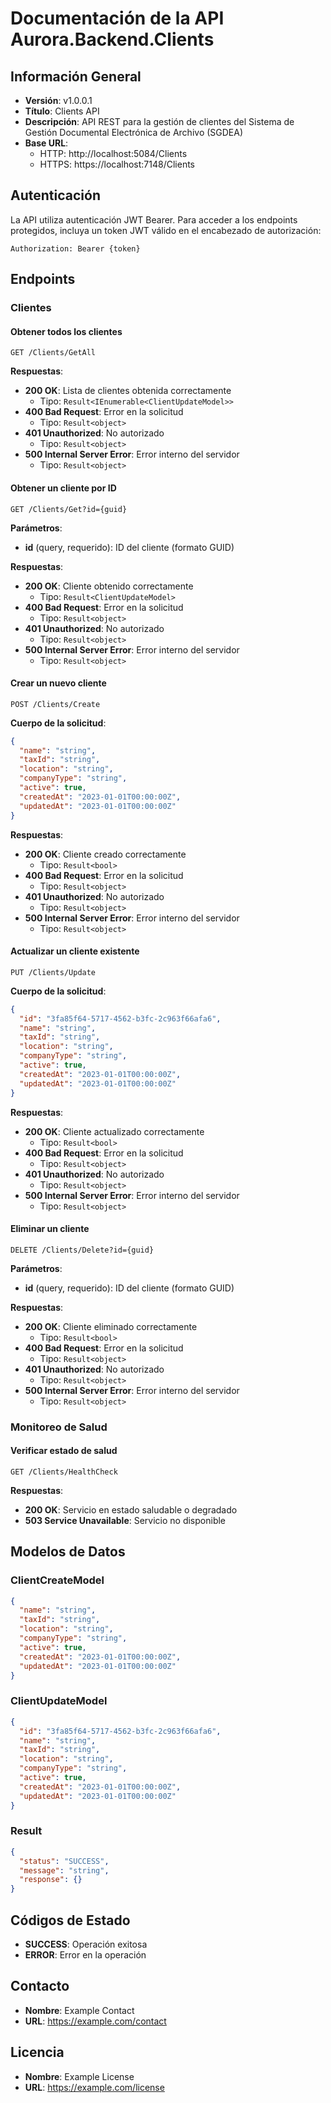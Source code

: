 # Documentación de la API Aurora.Backend.Clients

## Información General
- **Versión**: v1.0.0.1
- **Título**: Clients API
- **Descripción**: API REST para la gestión de clientes del Sistema de Gestión Documental Electrónica de Archivo (SGDEA)
- **Base URL**: 
  - HTTP: http://localhost:5084/Clients
  - HTTPS: https://localhost:7148/Clients

## Autenticación
La API utiliza autenticación JWT Bearer. Para acceder a los endpoints protegidos, incluya un token JWT válido en el encabezado de autorización:

```
Authorization: Bearer {token}
```

## Endpoints

### Clientes

#### Obtener todos los clientes
```
GET /Clients/GetAll
```

**Respuestas**:
- **200 OK**: Lista de clientes obtenida correctamente
  - Tipo: `Result<IEnumerable<ClientUpdateModel>>`
- **400 Bad Request**: Error en la solicitud
  - Tipo: `Result<object>`
- **401 Unauthorized**: No autorizado
  - Tipo: `Result<object>`
- **500 Internal Server Error**: Error interno del servidor
  - Tipo: `Result<object>`

#### Obtener un cliente por ID
```
GET /Clients/Get?id={guid}
```

**Parámetros**:
- **id** (query, requerido): ID del cliente (formato GUID)

**Respuestas**:
- **200 OK**: Cliente obtenido correctamente
  - Tipo: `Result<ClientUpdateModel>`
- **400 Bad Request**: Error en la solicitud
  - Tipo: `Result<object>`
- **401 Unauthorized**: No autorizado
  - Tipo: `Result<object>`
- **500 Internal Server Error**: Error interno del servidor
  - Tipo: `Result<object>`

#### Crear un nuevo cliente
```
POST /Clients/Create
```

**Cuerpo de la solicitud**:
```json
{
  "name": "string",
  "taxId": "string",
  "location": "string",
  "companyType": "string",
  "active": true,
  "createdAt": "2023-01-01T00:00:00Z",
  "updatedAt": "2023-01-01T00:00:00Z"
}
```

**Respuestas**:
- **200 OK**: Cliente creado correctamente
  - Tipo: `Result<bool>`
- **400 Bad Request**: Error en la solicitud
  - Tipo: `Result<object>`
- **401 Unauthorized**: No autorizado
  - Tipo: `Result<object>`
- **500 Internal Server Error**: Error interno del servidor
  - Tipo: `Result<object>`

#### Actualizar un cliente existente
```
PUT /Clients/Update
```

**Cuerpo de la solicitud**:
```json
{
  "id": "3fa85f64-5717-4562-b3fc-2c963f66afa6",
  "name": "string",
  "taxId": "string",
  "location": "string",
  "companyType": "string",
  "active": true,
  "createdAt": "2023-01-01T00:00:00Z",
  "updatedAt": "2023-01-01T00:00:00Z"
}
```

**Respuestas**:
- **200 OK**: Cliente actualizado correctamente
  - Tipo: `Result<bool>`
- **400 Bad Request**: Error en la solicitud
  - Tipo: `Result<object>`
- **401 Unauthorized**: No autorizado
  - Tipo: `Result<object>`
- **500 Internal Server Error**: Error interno del servidor
  - Tipo: `Result<object>`

#### Eliminar un cliente
```
DELETE /Clients/Delete?id={guid}
```

**Parámetros**:
- **id** (query, requerido): ID del cliente (formato GUID)

**Respuestas**:
- **200 OK**: Cliente eliminado correctamente
  - Tipo: `Result<bool>`
- **400 Bad Request**: Error en la solicitud
  - Tipo: `Result<object>`
- **401 Unauthorized**: No autorizado
  - Tipo: `Result<object>`
- **500 Internal Server Error**: Error interno del servidor
  - Tipo: `Result<object>`

### Monitoreo de Salud

#### Verificar estado de salud
```
GET /Clients/HealthCheck
```

**Respuestas**:
- **200 OK**: Servicio en estado saludable o degradado
- **503 Service Unavailable**: Servicio no disponible

## Modelos de Datos

### ClientCreateModel
```json
{
  "name": "string",
  "taxId": "string",
  "location": "string",
  "companyType": "string",
  "active": true,
  "createdAt": "2023-01-01T00:00:00Z",
  "updatedAt": "2023-01-01T00:00:00Z"
}
```

### ClientUpdateModel
```json
{
  "id": "3fa85f64-5717-4562-b3fc-2c963f66afa6",
  "name": "string",
  "taxId": "string",
  "location": "string",
  "companyType": "string",
  "active": true,
  "createdAt": "2023-01-01T00:00:00Z",
  "updatedAt": "2023-01-01T00:00:00Z"
}
```

### Result<T>
```json
{
  "status": "SUCCESS",
  "message": "string",
  "response": {}
}
```

## Códigos de Estado
- **SUCCESS**: Operación exitosa
- **ERROR**: Error en la operación

## Contacto
- **Nombre**: Example Contact
- **URL**: https://example.com/contact

## Licencia
- **Nombre**: Example License
- **URL**: https://example.com/license